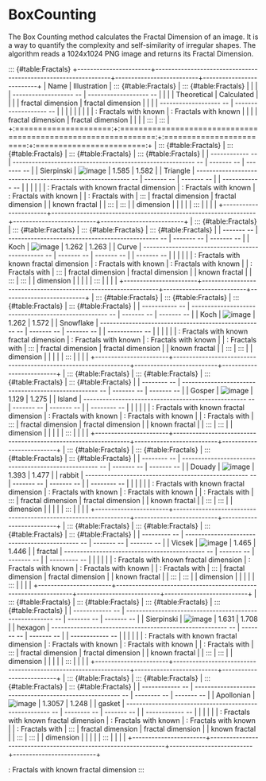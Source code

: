 # BoxCounting
The Box Counting method calculates the Fractal Dimension of an image. It is a way to quantify the complexity and self-similarity of irregular shapes. The algorithm reads a 1024x1024 PNG image and returns its Fractal Dimension.



::: {#table:Fractals}
+-----------------------+----------------------------------------------------------------+--------------------------+--------------------------+
| Name                  | Illustration                                                   | ::: {#table:Fractals}    | ::: {#table:Fractals}    |
|                       |                                                                |   ------------------- -- |   ------------------- -- |
|                       |                                                                |       Theoretical        |       Calculated         |
|                       |                                                                |    fractal dimension     |    fractal dimension     |
|                       |                                                                |   ------------------- -- |   ------------------- -- |
|                       |                                                                |                          |                          |
|                       |                                                                |   : Fractals with known  |   : Fractals with known  |
|                       |                                                                |   fractal dimension      |   fractal dimension      |
|                       |                                                                | :::                      | :::                      |
+:=====================:+:==============================================================:+:========================:+:========================:+
| ::: {#table:Fractals} | ::: {#table:Fractals}                                          | ::: {#table:Fractals}    | ::: {#table:Fractals}    |
|   ------------ --     |   --------------------------------------------------------- -- |   ------- --             |   ------- --             |
|    Sierpinski         |    ![image](sample_fractal_images/Sierpinski_triangle.png)     |    1.585                 |    1.582                 |
|     Triangle          |   --------------------------------------------------------- -- |   ------- --             |   ------- --             |
|   ------------ --     |                                                                |                          |                          |
|                       |   : Fractals with known fractal dimension                      |   : Fractals with known  |   : Fractals with known  |
|   : Fractals with     | :::                                                            |   fractal dimension      |   fractal dimension      |
|   known fractal       |                                                                | :::                      | :::                      |
|   dimension           |                                                                |                          |                          |
| :::                   |                                                                |                          |                          |
+-----------------------+----------------------------------------------------------------+--------------------------+--------------------------+
| ::: {#table:Fractals} | ::: {#table:Fractals}                                          | ::: {#table:Fractals}    | ::: {#table:Fractals}    |
|   ------- --          |   ----------------------------------------------- --           |   ------- --             |   ------- --             |
|    Koch               |    ![image](sample_fractal_images/KochCurve.png)               |    1.262                 |    1.263                 |
|    Curve              |   ----------------------------------------------- --           |   ------- --             |   ------- --             |
|   ------- --          |                                                                |                          |                          |
|                       |   : Fractals with known fractal dimension                      |   : Fractals with known  |   : Fractals with known  |
|   : Fractals with     | :::                                                            |   fractal dimension      |   fractal dimension      |
|   known fractal       |                                                                | :::                      | :::                      |
|   dimension           |                                                                |                          |                          |
| :::                   |                                                                |                          |                          |
+-----------------------+----------------------------------------------------------------+--------------------------+--------------------------+
| ::: {#table:Fractals} | ::: {#table:Fractals}                                          | ::: {#table:Fractals}    | ::: {#table:Fractals}    |
|   ----------- --      |   --------------------------------------------------- --       |   ------- --             |   ------- --             |
|      Koch             |    ![image](sample_fractal_images/KochSnowflake.png)           |    1.262                 |    1.572                 |
|    Snowflake          |   --------------------------------------------------- --       |   ------- --             |   ------- --             |
|   ----------- --      |                                                                |                          |                          |
|                       |   : Fractals with known fractal dimension                      |   : Fractals with known  |   : Fractals with known  |
|   : Fractals with     | :::                                                            |   fractal dimension      |   fractal dimension      |
|   known fractal       |                                                                | :::                      | :::                      |
|   dimension           |                                                                |                          |                          |
| :::                   |                                                                |                          |                          |
+-----------------------+----------------------------------------------------------------+--------------------------+--------------------------+
| ::: {#table:Fractals} | ::: {#table:Fractals}                                          | ::: {#table:Fractals}    | ::: {#table:Fractals}    |
|   -------- --         |   --------------------------------------------------- --       |   ------- --             |   ------- --             |
|    Gosper             |    ![image](sample_fractal_images/Gosper_island.png)           |    1.129                 |    1.275                 |
|    Island             |   --------------------------------------------------- --       |   ------- --             |   ------- --             |
|   -------- --         |                                                                |                          |                          |
|                       |   : Fractals with known fractal dimension                      |   : Fractals with known  |   : Fractals with known  |
|   : Fractals with     | :::                                                            |   fractal dimension      |   fractal dimension      |
|   known fractal       |                                                                | :::                      | :::                      |
|   dimension           |                                                                |                          |                          |
| :::                   |                                                                |                          |                          |
+-----------------------+----------------------------------------------------------------+--------------------------+--------------------------+
| ::: {#table:Fractals} | ::: {#table:Fractals}                                          | ::: {#table:Fractals}    | ::: {#table:Fractals}    |
|   -------- --         |   --------------------------------------------------- --       |   ------- --             |   ------- --             |
|    Douady             |    ![image](sample_fractal_images/Douady_rabbit.png)           |    1.393                 |    1.477                 |
|    rabbit             |   --------------------------------------------------- --       |   ------- --             |   ------- --             |
|   -------- --         |                                                                |                          |                          |
|                       |   : Fractals with known fractal dimension                      |   : Fractals with known  |   : Fractals with known  |
|   : Fractals with     | :::                                                            |   fractal dimension      |   fractal dimension      |
|   known fractal       |                                                                | :::                      | :::                      |
|   dimension           |                                                                |                          |                          |
| :::                   |                                                                |                          |                          |
+-----------------------+----------------------------------------------------------------+--------------------------+--------------------------+
| ::: {#table:Fractals} | ::: {#table:Fractals}                                          | ::: {#table:Fractals}    | ::: {#table:Fractals}    |
|   --------- --        |   -------------------------------------------- --              |   ------- --             |   ------- --             |
|    Vicsek             |    ![image](sample_fractal_images/Vicsek.png)                  |    1.465                 |    1.446                 |
|    fractal            |   -------------------------------------------- --              |   ------- --             |   ------- --             |
|   --------- --        |                                                                |                          |                          |
|                       |   : Fractals with known fractal dimension                      |   : Fractals with known  |   : Fractals with known  |
|   : Fractals with     | :::                                                            |   fractal dimension      |   fractal dimension      |
|   known fractal       |                                                                | :::                      | :::                      |
|   dimension           |                                                                |                          |                          |
| :::                   |                                                                |                          |                          |
+-----------------------+----------------------------------------------------------------+--------------------------+--------------------------+
| ::: {#table:Fractals} | ::: {#table:Fractals}                                          | ::: {#table:Fractals}    | ::: {#table:Fractals}    |
|   ------------ --     |   ------------------------------------------------------- --   |   ------- --             |   ------- --             |
|    Sierpinski         |    ![image](sample_fractal_images/SierpinskiHexagon.png)       |    1.631                 |    1.708                 |
|     hexagon           |   ------------------------------------------------------- --   |   ------- --             |   ------- --             |
|   ------------ --     |                                                                |                          |                          |
|                       |   : Fractals with known fractal dimension                      |   : Fractals with known  |   : Fractals with known  |
|   : Fractals with     | :::                                                            |   fractal dimension      |   fractal dimension      |
|   known fractal       |                                                                | :::                      | :::                      |
|   dimension           |                                                                |                          |                          |
| :::                   |                                                                |                          |                          |
+-----------------------+----------------------------------------------------------------+--------------------------+--------------------------+
| ::: {#table:Fractals} | ::: {#table:Fractals}                                          | ::: {#table:Fractals}    | ::: {#table:Fractals}    |
|   ------------ --     |   ------------------------------------------------------ --    |   -------- --            |   ------- --             |
|    Apollonian         |    ![image](sample_fractal_images/ApollonianGasket.png)        |    1.3057                |    1.248                 |
|      gasket           |   ------------------------------------------------------ --    |   -------- --            |   ------- --             |
|   ------------ --     |                                                                |                          |                          |
|                       |   : Fractals with known fractal dimension                      |   : Fractals with known  |   : Fractals with known  |
|   : Fractals with     | :::                                                            |   fractal dimension      |   fractal dimension      |
|   known fractal       |                                                                | :::                      | :::                      |
|   dimension           |                                                                |                          |                          |
| :::                   |                                                                |                          |                          |
+-----------------------+----------------------------------------------------------------+--------------------------+--------------------------+

: Fractals with known fractal dimension
:::
